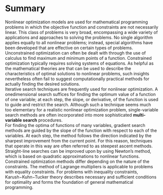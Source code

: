 #  **Summary**

Nonlinear optimization models are used for mathematical programming problems in which the objective function and constraints are not necessarily linear. This class of problems is very broad, encompassing a wide variety of applications and approaches to solving the problems. No single algorithm applies equally to all nonlinear problems; instead, special algorithms have been developed that are effective on certain types of problems.<br>
Unconstrained optimization can often be dealt with through the use of calculus to find maximum and minimum points of a function. Constrained optimization typically requires solving systems of equations. As helpful as the mathematical theories are that can be used to describe the characteristics of optimal solutions to nonlinear problems, such insights nevertheless often fail to suggest computationally practical methods for actually finding the desired solutions.<br>
Iterative search techniques are frequently used for nonlinear optimization. A onedimensional search suffices for finding the optimum value of a function of one variable; at each step, the slope, or derivative, of the function is used to guide and restrict the search. Although such a technique seems much too elementary for a realistic nonlinear optimization problem, single-variable search methods are often incorporated into more sophisticated **multi-variable search** procedures.<br>
For finding the optima of functions of many variables, gradient search methods are guided by the slope of the function with respect to each of the variables. At each step, the method follows the direction indicated by the sharpest improvement from the current point. For this reason, techniques that operate in this way are often referred to as steepest ascent methods. Straight-line searches can be improved upon by using Newton’s method, which is based on quadratic approximations to nonlinear functions.<br>
Constrained optimization methods differ depending on the nature of the constraints. The method of Lagrange multipliers is applicable to problems with equality constraints. For problems with inequality constraints, Karush−Kuhn−Tucker theory describes necessary and sufficient conditions for optimality and forms the foundation of general mathematical programming.<br>